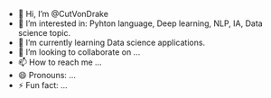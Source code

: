 - 👋 Hi, I’m @CutVonDrake
- 👀 I’m interested in: Pyhton language, Deep learning, NLP, IA, Data science topic.
- 🌱 I’m currently learning Data science applications.
- 💞️ I’m looking to collaborate on ...
- 📫 How to reach me ...
- 😄 Pronouns: ...
- ⚡ Fun fact: ...

<!---
CutVonDrake/CutVonDrake is a ✨ special ✨ repository because its `README.md` (this file) appears on your GitHub profile.
You can click the Preview link to take a look at your changes.
--->
